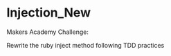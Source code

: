 Injection_New
=============

Makers Academy Challenge: 

Rewrite the ruby inject method following TDD practices
